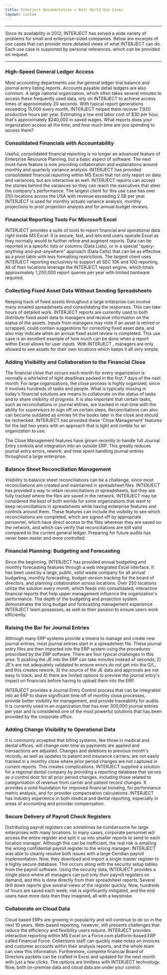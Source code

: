 ```yaml
---
title: Interject Documentation > Real World Use Cases
layout: custom
---
```

* * *

  


Since its availability in 2012,  INTERJECT  has solved a wide variety of problems for small and enterprise-sized companies. Below are excerpts of use cases that can provide more detailed views of what  INTERJECT  can do. Each use case is supported by personal references, which can be provided on request. 

  


* * *

###  High-Speed General Ledger Access 

Most accounting departments use the general ledger trial balance and journal entry listing reports. Accounts payable detail ledgers are also common. A large national organization, which often takes several minutes to access these frequently used data, rely on  INTERJECT  to achieve access times of approximately 20 seconds. With typical report generations exceeding 15,000 every month, INTERJECT helped them recover 7,920 productive hours per year. Estimating a low end labor cost of $30 per hour, that's approximately $240,000 in saved wages. What reports does your organization access all the time, and how much time are you spending to access them? 

###  Consolidated Financials with Accountability 

Useful, consolidated financial reporting is no longer an advanced feature of Enterprise Resource Planning, but a basic aspect of software. The next must-have feature is now providing collaboration and explanations around monthly and quarterly variance analysis.  INTERJECT  has provided consolidated financial reporting within MS Excel that not only report on data and variances, but are interactive as well.  INTERJECT  reports can accept the stories behind the variances so they can reach the executives that steer the company's performance. The largest client for this use case has over 250 locations across the USA with revenue exceeding 2.5B per year.  INTERJECT  is used for monthly actuals variance analysis, monthly projections to prior projection analysis and for annual budget reviews. 

###  Financial Reporting Tools For Microsoft Excel 

INTERJECT  provides a suite of tools to report financial and operational data right inside MS Excel. It is secure, fast, and lets end users operate Excel as they normally would to further refine and augment reports. Data can be reported in a specific lists or columns (Data Lists), or in a special "query-anything-and-put-anywhere" approach (Data Cells) that can be as effective as a pivot table with less formatting restrictions. The largest client uses  INTERJECT  reporting exclusively to support all SEC 10K and 10Q reporting. All of their locations leverage the  INTERJECT  report engine, which totals approximately 1,200,000 report queries per year with limited hardware required. 

###  Collecting Fixed Asset Data Without Sending Spreadsheets 

Keeping track of fixed assets throughout a large enterprise can involve many emailed spreadsheets and consolidating the responses. This can take hours of detailed work.  INTERJECT  reports are currently used to both distribute fixed asset data to managers and receive information on the status of the assets. Inputs from managers may note if an asset is retired or scrapped, could contain suggestions for correcting fixed asset data, and also may indicate when an annual fixed asset review is completed. This use case is an excellent example of how much can be done when a report within Excel allows for user inputs. With  INTERJECT  , managers are only allowed to see assets for their own locations which keeps it all very simple. 

###  Adding Visibility and Collaboration to the Financial Close 

The financial close that occurs each month for every organization is normally a whirlwind of tight deadlines packed in the first 7 days of the next month. For large organizations, the close process is highly organized, since it involves hundreds of tasks and people. What is typically missing in today's financial solutions are means to collaborate on the status of tasks and to share visibility of progress. It is also important that certain tasks, such as reconciliations or journal entries, are tracked in real-time with the ability for supervisors to sign off on certain steps. Reconciliations can also can become outdated as entries hit the books later in the close and should be rechecked.  INTERJECT  has provided these 'Close Management' features for the last two years with an approach that is light and nimble for an organization to use. 

The Close Management features have grown recently to handle full Journal Entry controls and integration into an outside ERP. This greatly reduces journal entry errors, rework, and time spent handling journal entries throughout a large enterprise. 

###  Balance Sheet Reconciliation Management 

Visibility to balance sheet reconciliations can be a challenge, since most reconciliations are created and maintained in spreadsheet files.  INTERJECT  has provided a way to retain reconciliations in spreadsheets, but they are fully tracked where the files are saved in the network.  INTERJECT  may be considered the best of both worlds for some organizations that want to keep reconciliations in spreadsheets while having enterprise features and controls around them. These features can include the visibility to see which reconciliations are completed, which are signed off by appropriate personnel, which have direct access to the files wherever they are saved on the network, and which can verify that reconciliations are still valid compared to the current general ledger. Preparing for future audits has never been easier and more controlled. 

###  Financial Planning: Budgeting and Forecasting 

Since the beginning,  INTERJECT  has provided annual budgeting and monthly forecasting features through a web integrated Excel interface. It has been used by a large, public, solid waste company for all annual budgeting, monthly forecasting, budget version tracking for the board of directors, and planning collaboration across locations. Over 250 locations utilize the solution every month, which feeds into consolidated, interactive financial reports that help upper management influence the organization's performance. The depth of the budgeting and projection system demonstrates the long budget and forecasting management experience  INTERJECT  team possesses, as well as their passion to ensure users work efficiently. 

###  Raising the Bar for Journal Entries 

Although many ERP systems provide a means to manage and create new journal entries, most journal entries start in a spreadsheet file. These journal entry files are then imported into the ERP system using the procedures prescribed by the ERP software. There are four typical challenges in this area: 1) pushing the JE into the ERP can take minutes instead of seconds; 2) JE's are not adequately validated to ensure errors do not get into the G/L, and this creates rework; 3) the source of the JE data and approvals are not easy to track; and 4) there are limited options to preview the journal entry's impact on financials before having to upload them into the ERP. 

INTERJECT  provides a Journal Entry Control process that can be integrated into an ERP to shave significant time off of monthly close processes, provide better visibility for management, and provide traceability for audits. It is currently used in an organization that has over 300,000 journal entries per year and is considered one of the most powerful solutions that has been provided by the corporate office. 

###  Adding Change Visibility to Operational Data 

It is commonly accepted that billing systems, like those in medical and dental offices, will change over time as payments are applied and transactions are adjusted. Changes and deletions to previous month's records, as well as updates to patient and insurance carriers, are not easily tracked in a monthly close where prior period changes are not captured in current reports. This creates complications.  INTERJECT  supplied a solution for a regional dental company by providing a reporting database that serves as a control door for all prior period changes, including those related to categorization of revenue from carrier and patient record changes. It provides a solid foundation for improved financial trending, for performance metric analysis, and for provider compensation calculations.  INTERJECT  has industry experience in both medical and dental reporting, especially in areas of accounting and provider compensation. 

###  Secure Delivery of Payroll Check Registers 

Distributing payroll registers can sometimes be cumbersome for large enterprises with many locations. In many cases, corporate personnel will access the entire register and split it up into smaller reports to send to each location manager. Although this can be inefficient, the real risk is emailing the wrong confidential payroll register to the wrong manager.  INTERJECT  was able to cleanly resolve both issues with a large Ceridian payroll implementation. Now, they download and import a single master register to a highly secure database. This occurs along with the security setup tables from the payroll software. Using the security data,  INTERJECT  provides a single place where all managers can pull _only their_ payroll registers on demand, and this is done directly from their spreadsheet reports. Several drill down reports give several views of the register quickly. Now, hundreds of hours are saved each week, risk is significantly mitigated, and the end users have more data then they imagined, all with a keystroke. 

###  Collaborate on Cloud Data 

Cloud based ERPs are growing in popularity and will continue to do so in the next 10 years. Web-based reporting, however, still presents challenges that reduce the efficiency and flexibility users require.  INTERJECT  provides interactive reporting within MS Excel on a Force.com platform-based ERP called Financial Force. Collections staff can quickly make notes on invoices and customer accounts within their analysis reports, and the whole team can view this information. Furthermore, complete financial Board of Directors packets can be crafted in Excel and updated for the next month with just a few clicks. The options are limitless with  INTERJECT  technology. Now, both on-premise data and cloud data are under your control. 
